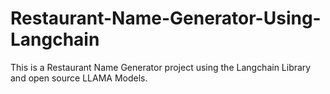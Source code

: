 # Restaurant-Name-Generator-Using-Langchain
This is a Restaurant Name Generator project using the Langchain Library and open source LLAMA Models.
